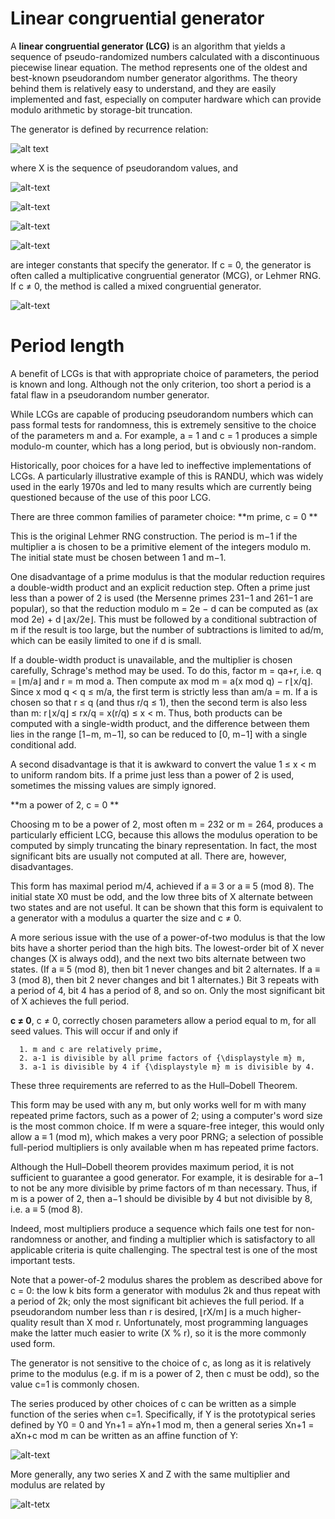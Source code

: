 # Linear congruential generator

A **linear congruential generator (LCG)** is an algorithm that yields a sequence of pseudo-randomized numbers calculated with a discontinuous piecewise linear equation. The method represents one of the oldest and best-known pseudorandom number generator algorithms. The theory behind them is relatively easy to understand, and they are easily implemented and fast, especially on computer hardware which can provide modulo arithmetic by storage-bit truncation.

The generator is defined by recurrence relation:

![alt text](https://wikimedia.org/api/rest_v1/media/math/render/svg/3a40cd0032b03626a091a5a0e1b4684b3d5eb406)

where X is the sequence of pseudorandom values, and

![alt-text](https://wikimedia.org/api/rest_v1/media/math/render/svg/d4ede7bedbdf2b8a8c7a8f6bf240b04bdf71515e)

![alt-text](https://wikimedia.org/api/rest_v1/media/math/render/svg/d4ede7bedbdf2b8a8c7a8f6bf240b04bdf71515e)

![alt-text](https://wikimedia.org/api/rest_v1/media/math/render/svg/5054822029125050b7a7ad66c6d67237200ce199)

![alt-text](https://wikimedia.org/api/rest_v1/media/math/render/svg/8cfbbbe2ead58cc66054f343ae20f4d7ab8b7bed)



are integer constants that specify the generator. If c = 0, the generator is often called a multiplicative congruential generator (MCG), or Lehmer RNG. If c ≠ 0, the method is called a mixed congruential generator.

![alt-text](https://upload.wikimedia.org/wikipedia/commons/thumb/0/02/Linear_congruential_generator_visualisation.svg/480px-Linear_congruential_generator_visualisation.svg.png)

# Period length

A benefit of LCGs is that with appropriate choice of parameters, the period is known and long. Although not the only criterion, too short a period is a fatal flaw in a pseudorandom number generator.

While LCGs are capable of producing pseudorandom numbers which can pass formal tests for randomness, this is extremely sensitive to the choice of the parameters m and a. For example, a = 1 and c = 1 produces a simple modulo-m counter, which has a long period, but is obviously non-random.

Historically, poor choices for a have led to ineffective implementations of LCGs. A particularly illustrative example of this is RANDU, which was widely used in the early 1970s and led to many results which are currently being questioned because of the use of this poor LCG.

There are three common families of parameter choice: **m prime, c = 0 **

This is the original Lehmer RNG construction. The period is m−1 if the multiplier a is chosen to be a primitive element of the integers modulo m. The initial state must be chosen between 1 and m−1.

One disadvantage of a prime modulus is that the modular reduction requires a double-width product and an explicit reduction step. Often a prime just less than a power of 2 is used (the Mersenne primes 231−1 and 261−1 are popular), so that the reduction modulo m = 2e − d can be computed as (ax mod 2e) + d ⌊ax/2e⌋. This must be followed by a conditional subtraction of m if the result is too large, but the number of subtractions is limited to ad/m, which can be easily limited to one if d is small.

If a double-width product is unavailable, and the multiplier is chosen carefully, Schrage's method may be used. To do this, factor m = qa+r, i.e. q = ⌊m/a⌋ and r = m mod a. Then compute ax mod m = a(x mod q) − r ⌊x/q⌋. Since x mod q < q ≤ m/a, the first term is strictly less than am/a = m. If a is chosen so that r ≤ q (and thus r/q ≤ 1), then the second term is also less than m: r ⌊x/q⌋ ≤ rx/q = x(r/q) ≤ x < m. Thus, both products can be computed with a single-width product, and the difference between them lies in the range [1−m, m−1], so can be reduced to [0, m−1] with a single conditional add.

A second disadvantage is that it is awkward to convert the value 1 ≤ x < m to uniform random bits. If a prime just less than a power of 2 is used, sometimes the missing values are simply ignored.

**m a power of 2, c = 0 **

Choosing m to be a power of 2, most often m = 232 or m = 264, produces a particularly efficient LCG, because this allows the modulus operation to be computed by simply truncating the binary representation. In fact, the most significant bits are usually not computed at all. There are, however, disadvantages.

This form has maximal period m/4, achieved if a ≡ 3 or a ≡ 5 (mod 8). The initial state X0 must be odd, and the low three bits of X alternate between two states and are not useful. It can be shown that this form is equivalent to a generator with a modulus a quarter the size and c ≠ 0.

A more serious issue with the use of a power-of-two modulus is that the low bits have a shorter period than the high bits. The lowest-order bit of X never changes (X is always odd), and the next two bits alternate between two states. (If a ≡ 5 (mod 8), then bit 1 never changes and bit 2 alternates. If a ≡ 3 (mod 8), then bit 2 never changes and bit 1 alternates.) Bit 3 repeats with a period of 4, bit 4 has a period of 8, and so on. Only the most significant bit of X achieves the full period.

**c ≠ 0**, c ≠ 0, correctly chosen parameters allow a period equal to m, for all seed values. This will occur if and only if

```
  1. m and c are relatively prime,
  2. a-1 is divisible by all prime factors of {\displaystyle m} m,
  3. a-1 is divisible by 4 if {\displaystyle m} m is divisible by 4.
```

These three requirements are referred to as the Hull–Dobell Theorem.

This form may be used with any m, but only works well for m with many repeated prime factors, such as a power of 2; using a computer's word size is the most common choice. If m were a square-free integer, this would only allow a ≡ 1 (mod m), which makes a very poor PRNG; a selection of possible full-period multipliers is only available when m has repeated prime factors.

Although the Hull–Dobell theorem provides maximum period, it is not sufficient to guarantee a good generator. For example, it is desirable for a−1 to not be any more divisible by prime factors of m than necessary. Thus, if m is a power of 2, then a−1 should be divisible by 4 but not divisible by 8, i.e. a ≡ 5 (mod 8).

Indeed, most multipliers produce a sequence which fails one test for non-randomness or another, and finding a multiplier which is satisfactory to all applicable criteria is quite challenging. The spectral test is one of the most important tests.

Note that a power-of-2 modulus shares the problem as described above for c = 0: the low k bits form a generator with modulus 2k and thus repeat with a period of 2k; only the most significant bit achieves the full period. If a pseudorandom number less than r is desired, ⌊rX/m⌋ is a much higher-quality result than X mod r. Unfortunately, most programming languages make the latter much easier to write (X % r), so it is the more commonly used form.

The generator is not sensitive to the choice of c, as long as it is relatively prime to the modulus (e.g. if m is a power of 2, then c must be odd), so the value c=1 is commonly chosen.

The series produced by other choices of c can be written as a simple function of the series when c=1. Specifically, if Y is the prototypical series defined by Y0 = 0 and Yn+1 = aYn+1 mod m, then a general series Xn+1 = aXn+c mod m can be written as an affine function of Y:

![alt-text](https://wikimedia.org/api/rest_v1/media/math/render/svg/3cb567e2cfe84e4948885bbfb5e348f96293be70)

More generally, any two series X and Z with the same multiplier and modulus are related by

![alt-tetx](https://wikimedia.org/api/rest_v1/media/math/render/svg/9fa2bc1661dea63ca58ad116344e71dd488871b6)


